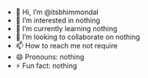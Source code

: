 - 👋 Hi, I’m @itsbhimmondal
- 👀 I’m interested in nothing
- 🌱 I’m currently learning nothing
- 💞️ I’m looking to collaborate on nothing
- 📫 How to reach me not require
- 😄 Pronouns: nothing
- ⚡ Fun fact: nothing

<!---
itsbhimmondal/itsbhimmondal is a ✨ special ✨ repository because its `README.md` (this file) appears on your GitHub profile.
You can click the Preview link to take a look at your changes.
--->
